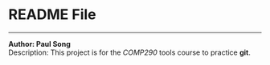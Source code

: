 # README File
---
**Author: Paul Song**\
Description:
This project is for the *COMP290* tools course to practice **git**.
